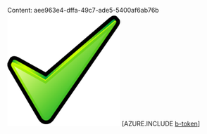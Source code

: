 Content: aee963e4-dffa-49c7-ade5-5400af6ab76b![image](4e79b15a-4a81-479c-a3e5-11ee53760e1d.png)
[AZURE.INCLUDE [b-token](dbc453dd-2f30-49c7-9a60-c70729bdc9de.md)]
